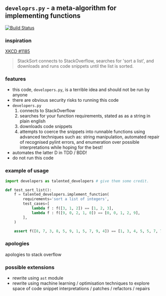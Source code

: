 `developrs.py` - a meta-algorithm for implementing functions
------------------------------------------------------------

[![Build Status](https://travis-ci.org/fcostin/xkcd_1185_impl.png)](https://travis-ci.org/fcostin/xkcd_1185_impl)

### inspiration

[XKCD #1185](http://xkcd.com/1185/)

> StackSort connects to StackOverflow,
> searches for 'sort a list', and
> downloads and runs code snippets
> until the list is sorted.

### features

*   this code, `developers.py`, is a terrible idea and should not be run by anyone
*   there are obvious security risks to running this code
*   `developers.py`
    1.  connects to StackOverflow
    2.  searches for your function requirements, stated as as a string in plain english
    3.  downloads code snippets
    4.  attempts to coerce the snippets into runnable functions using advanced techniques such as: string manipulation, automated repair of recognised pylint errors, and enumeration over possible interpretations while hoping for the best!
*   automates the latter D in TDD / BDD!
*   do not run this code

### example of usage

```python
import developers as talented_developers # give them some credit.

def test_sort_list():
    f = talented_developers.implement_function(
        requirements='sort a list of integers',
        test_cases=[
            lambda f : f([3, 1, 2]) == [1, 2, 3],
            lambda f : f([9, 0, 2, 1, 0]) == [0, 0, 1, 2, 9],
        ],
    )

    assert f([8, 7, 3, 8, 5, 9, 1, 5, 7, 9, 4]) == [1, 3, 4, 5, 5, 7, 7, 8, 8, 9, 9]
```


### apologies

apologies to stack overflow


### possible extensions

*   rewrite using `ast` module
*   rewrite using machine learning / optimisation techniques to explore space of code snippet interpretations / patches / refactors / repairs

